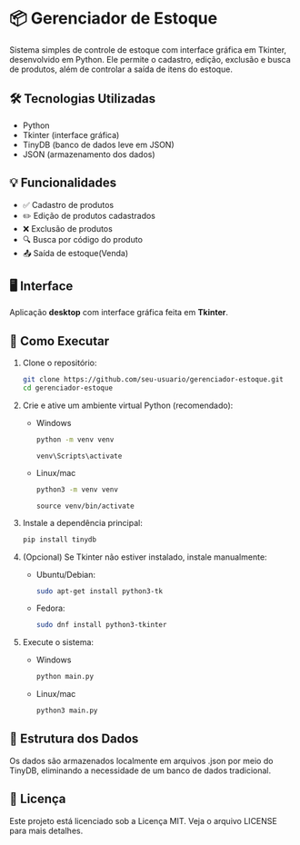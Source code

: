 # 📦 Gerenciador de Estoque

Sistema simples de controle de estoque com interface gráfica em Tkinter, desenvolvido em Python. Ele permite o cadastro, edição, exclusão e busca de produtos, além de controlar a saída de itens do estoque.

## 🛠️ Tecnologias Utilizadas

- Python
- Tkinter (interface gráfica)
- TinyDB (banco de dados leve em JSON)
- JSON (armazenamento dos dados)

## 💡 Funcionalidades

- ✅ Cadastro de produtos
- ✏️ Edição de produtos cadastrados
- ❌ Exclusão de produtos
- 🔍 Busca por código do produto
- 📤 Saída de estoque(Venda)

## 🖥️ Interface

Aplicação **desktop** com interface gráfica feita em **Tkinter**.

## 🚀 Como Executar

1. Clone o repositório:
   ```bash
   git clone https://github.com/seu-usuario/gerenciador-estoque.git
   cd gerenciador-estoque
   ```

2. Crie e ative um ambiente virtual Python (recomendado):
    - Windows
       ```bash
       python -m venv venv
       ```
      ```
      venv\Scripts\activate
      ```
    - Linux/mac
      ```bash
      python3 -m venv venv
      ```
      ```
      source venv/bin/activate
      ```
4. Instale a dependência principal:
   ```bash
   pip install tinydb
   ```
5. (Opcional) Se Tkinter não estiver instalado, instale manualmente:
     - Ubuntu/Debian:
         ```bash
         sudo apt-get install python3-tk
         ```
     - Fedora:
       ```bash
       sudo dnf install python3-tkinter
       ```
6. Execute o sistema:
     - Windows
         ```bash
         python main.py
         ```
      - Linux/mac
         ```bash
         python3 main.py
         ```
## 📂 Estrutura dos Dados
Os dados são armazenados localmente em arquivos .json por meio do TinyDB, eliminando a necessidade de um banco de dados tradicional.

## 📄 Licença
Este projeto está licenciado sob a Licença MIT. Veja o arquivo LICENSE para mais detalhes.
   
   

